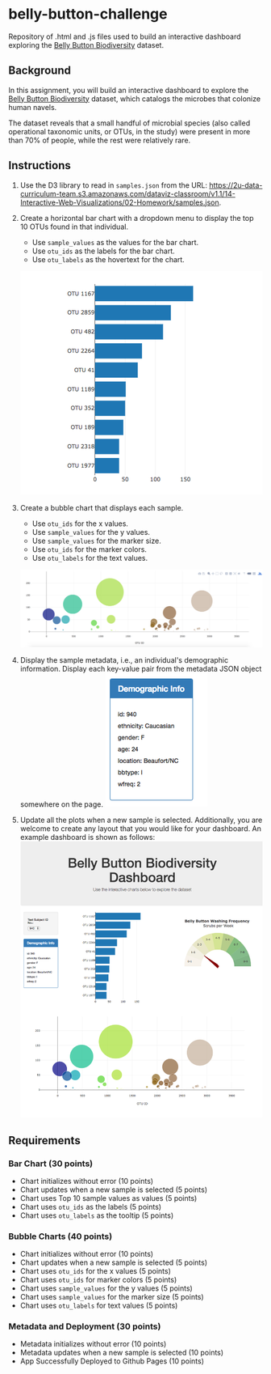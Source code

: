 # belly-button-challenge
Repository of .html and .js files used to build an interactive dashboard exploring the [Belly Button Biodiversity](http://robdunnlab.com/projects/belly-button-biodiversity/) dataset.

## Background
In this assignment, you will build an interactive dashboard to explore the [Belly Button Biodiversity](http://robdunnlab.com/projects/belly-button-biodiversity/) dataset, which catalogs the microbes that colonize human navels.

The dataset reveals that a small handful of microbial species (also called operational taxonomic units, or OTUs, in the study) were present in more than 70% of people, while the rest were relatively rare.

## Instructions
1. Use the D3 library to read in `samples.json` from the URL: https://2u-data-curriculum-team.s3.amazonaws.com/dataviz-classroom/v1.1/14-Interactive-Web-Visualizations/02-Homework/samples.json.

2. Create a horizontal bar chart with a dropdown menu to display the top 10 OTUs found in that individual.

    - Use `sample_values` as the values for the bar chart.
    - Use `otu_ids` as the labels for the bar chart.
    - Use `otu_labels` as the hovertext for the chart.

    ![Individual's Top 10 OTUs Horizontal Bar Chart](Images\hw01.png)

3. Create a bubble chart that displays each sample.

    - Use `otu_ids` for the x values.
    - Use `sample_values` for the y values.
    - Use `sample_values` for the marker size.
    - Use `otu_ids` for the marker colors.
    - Use `otu_labels` for the text values.

    ![Individual's Sample Values Bubble Chart](Images\bubble_chart.png)

4. Display the sample metadata, i.e., an individual's demographic information. Display each key-value pair from the metadata JSON object somewhere on the page.
![Individual's Sample Values Bubble Chart](Images\hw03.png)

5. Update all the plots when a new sample is selected. Additionally, you are welcome to create any layout that you would like for your dashboard. An example dashboard is shown as follows:
![Individual's Sample Values Bubble Chart](Images\hw02.png)

## Requirements
### Bar Chart (30 points)
- Chart initializes without error (10 points)
- Chart updates when a new sample is selected (5 points)
- Chart uses Top 10 sample values as values (5 points)
- Chart uses `otu_ids` as the labels (5 points)
- Chart uses `otu_labels` as the tooltip (5 points)

### Bubble Charts (40 points)
- Chart initializes without error (10 points)
- Chart updates when a new sample is selected (5 points)
- Chart uses `otu_ids` for the x values (5 points)
- Chart uses `otu_ids` for marker colors (5 points)
- Chart uses `sample_values` for the y values (5 points)
- Chart uses `sample_values` for the marker size (5 points)
- Chart uses `otu_labels` for text values (5 points)

### Metadata and Deployment (30 points)
- Metadata initializes without error (10 points)
- Metadata updates when a new sample is selected (10 points)
- App Successfully Deployed to Github Pages (10 points)